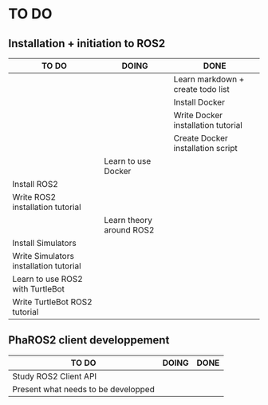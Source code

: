 # TO DO

## Installation + initiation to ROS2

| TO DO | DOING | DONE |
|-------|-------|------|
|       |       |Learn markdown + create todo list|
|       |       |Install Docker| 
|       |       |Write Docker installation tutorial| 
|       |       |Create Docker installation script||
|       |Learn to use Docker| |
|Install ROS2| | |
|Write ROS2 installation tutorial| | |
| |Learn theory around ROS2| |
|Install Simulators| | |
|Write Simulators installation tutorial| | |
|Learn to use ROS2 with TurtleBot| | |
|Write TurtleBot ROS2 tutorial| | |

## PhaROS2 client developpement

| TO DO | DOING | DONE |
|-------|-------|------|
|Study ROS2 Client API| | |
|Present what needs to be developped| | |
